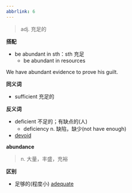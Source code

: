 ```yaml
---
abbrlink: 6
---
```

> adj. 充足的

**搭配**

- be abundant in sth：sth 充足 
	- be abundant in resources

We have abundant evidence to prove his guilt.

**同义词**
- sufficient 充足的

**反义词**
- deficient 不足的；有缺点的(人)
	- deficiency n. 缺陷，缺少(not have enough)
- [devoid](devoid.md) 

**abundance**
> n. 大量，丰盛，充裕

**区别**
- 足够的(程度小) [adequate](adequate.md)




